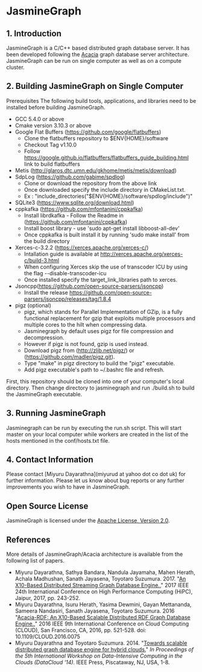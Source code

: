 # JasmineGraph

## 1. Introduction
JasmineGraph is a C/C++ based distributed graph database server. It has been developed following the [Acacia](https://github.com/miyurud/Acacia) graph database server architecture. JasmineGraph can be run on single computer as well as on a compute cluster.

## 2. Building JasmineGraph on Single Computer
Prerequisites
The following build tools, applications, and libraries need to be installed before building JasmineGraph.
- GCC 5.4.0 or above
- Cmake version 3.10.3 or above
- Google Flat Buffers (https://github.com/google/flatbuffers)
    - Clone the flatbuffers repository to $ENV{HOME}/software
    - Checkout Tag v1.10.0
    - Follow https://google.github.io/flatbuffers/flatbuffers_guide_building.html link to build flatbuffers
- Metis (http://glaros.dtc.umn.edu/gkhome/metis/metis/download)
- SdpLog (https://github.com/gabime/spdlog)
    - Clone or download the repository from the above link
    - Once downloaded specify the include directory in CMakeList.txt.
    - Ex : "include_directories("$ENV{HOME}/software/spdlog/include")"
- SQLite3 (https://www.sqlite.org/download.html)
- cppkafka (https://github.com/mfontanini/cppkafka)
    - Install librdkafka - Follow the Readme in (https://github.com/mfontanini/cppkafka)
    - Install boost library - use 'sudo apt-get install libboost-all-dev'
    - Once cppkafka is built install it by running 'sudo make install' from the build directory
- Xerces-c-3.2.2 (https://xerces.apache.org/xerces-c/)
    - Intallation guide is available at http://xerces.apache.org/xerces-c/build-3.html
    - When configuring Xerces skip the use of transcoder ICU by using the flag --disable-transcoder-icu
    - Once installed specify the target_link_libraries path to xerces.
- Jsoncpp(https://github.com/open-source-parsers/jsoncpp)
    - Install the release https://github.com/open-source-parsers/jsoncpp/releases/tag/1.8.4
- pigz (optional)
    - pigz, which stands for Parallel Implementation of GZip, is a fully functional
      replacement for gzip that exploits multiple processors and multiple cores to
      the hilt when compressing data.
    - Jasminegraph by default uses pigz for file compression and decompression.
    - However if pigz is not found, gzip is used instead.
    - Download pigz from (http://zlib.net/pigz/) or (https://github.com/madler/pigz.git).
    - Type "make" in pigz directory to build the "pigz" executable. 
    - Add pigz executable's path to ~/.bashrc file and refresh.

First, this repository should be cloned into one of your computer's local directory. Then change directory to jasminegraph and run ./build.sh to build the JasmineGraph executable.

## 3. Running JasmineGraph
Jasminegraph can be run by executing the run.sh script. This will start master on your local computer while workers are created in the list of the hosts mentioned in the conf/hosts.txt file.

## 4. Contact Information

Please contact [Miyuru Dayarathna](miyurud at yahoo dot co dot uk) for further information. Please let us know about bug reports or any further improvements you wish to have in JasmineGraph.

## Open Source License
JasmineGraph is licensed under the [Apache License, Version 2.0](http://www.apache.org/licenses/LICENSE-2.0).

## References
More details of JasmineGraph/Acacia architecture is available from the following list of papers.

- Miyuru Dayarathna, Sathya Bandara, Nandula Jayamaha, Mahen Herath, Achala Madhushan, Sanath Jayasena, Toyotaro Suzumura. 2017. "[An X10-Based Distributed Streaming Graph Database Engine.](https://doi.org/10.1109/HiPC.2017.00036)," 2017 IEEE 24th International Conference on High Performance Computing (HiPC), Jaipur, 2017, pp. 243-252.
- Miyuru Dayarathna, Isuru Herath, Yasima Dewmini, Gayan Mettananda, Sameera Nandasiri, Sanath Jayasena, Toyotaro Suzumura. 2016 "[Acacia-RDF: An X10-Based Scalable Distributed RDF Graph Database Engine.](https://doi.org/10.1109/CLOUD.2016.0075)," 2016 IEEE 9th International Conference on Cloud Computing (CLOUD), San Francisco, CA, 2016, pp. 521-528.
doi: 10.1109/CLOUD.2016.0075
- Miyuru Dayarathna and Toyotaro Suzumura. 2014. "[Towards scalable distributed graph database engine for hybrid clouds.](http://dx.doi.org/10.1109/DataCloud.2014.9)" *In Proceedings of the 5th International Workshop on Data-Intensive Computing in the Clouds (DataCloud '14).* IEEE Press, Piscataway, NJ, USA, 1-8.
